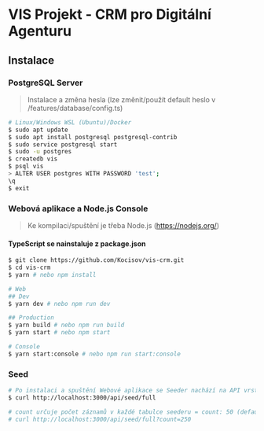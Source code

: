 # VIS Projekt - CRM pro Digitální Agenturu

## Instalace

### PostgreSQL Server

> Instalace a změna hesla (lze změnit/použít default heslo v /features/database/config.ts)

```bash
# Linux/Windows WSL (Ubuntu)/Docker
$ sudo apt update
$ sudo apt install postgresql postgresql-contrib
$ sudo service postgresql start
$ sudo -u postgres
$ createdb vis
$ psql vis
> ALTER USER postgres WITH PASSWORD 'test';
\q
$ exit
```

### Webová aplikace a Node.js Console

> Ke kompilaci/spuštění je třeba Node.js (https://nodejs.org/)

#### TypeScript se nainstaluje z package.json

```bash
$ git clone https://github.com/Kocisov/vis-crm.git
$ cd vis-crm
$ yarn # nebo npm install

# Web
## Dev
$ yarn dev # nebo npm run dev

## Production
$ yarn build # nebo npm run build
$ yarn start # nebo npm start

# Console
$ yarn start:console # nebo npm run start:console
```

### Seed

```bash
# Po instalaci a spuštění Webové aplikace se Seeder nachází na API vrstvě
$ curl http://localhost:3000/api/seed/full

# count určuje počet záznamů v každé tabulce seederu = count: 50 (default) => 200 záznamů (4 tabulky)
# curl http://localhost:3000/api/seed/full?count=250
```

<!-- ## API Struktura

```
/api
  /seed <http://localhost:3000/api/seed/full>
    /full (vytvoří tabulky a naplní je daty)
    /drop (vymaže data a tabulky)
    /data (naplní tabulky daty)
    /tables (vytvoří tabulky)
```
-->
